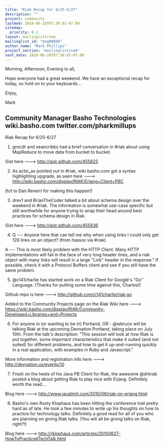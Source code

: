 ```yaml
---
title: "Riak Recap for 6/25-6/27"
description: ""
project: community
lastmod: 2010-06-28T07:30:01-07:00
sitemap:
  priority: 0.2
layout: mailinglistitem
mailinglist_id: "msg00660"
author_name: "Mark Phillips"
project_section: "mailinglistitem"
sent_date: 2010-06-28T07:30:01-07:00
---
```



Morning, Afternoon, Evening to all,

Hope everyone had a great weekend. We have an exceptional recap for
today, so hold on to your keyboards...

Enjoy,

Mark

Community Manager
Basho Technologies
wiki.basho.com
twitter.com/pharkmillups
------

Riak Recap for 6/25-6/27

1) grncdr and seancribbs had a brief conversation in #riak about using
MapReduce to move data from bucket to bucket.

Gist here ---&gt; http://gist.github.com/455825

2) As acts\\_as pointed out in #riak, wiki.basho.com got a syntax
highlighting upgrade, as seen here ---&gt;
http://wiki.basho.com/display/RIAK/Erlang+Client+PBC

(h/t to Dan Reverri for making this happen!)

3) drev1 and BrianTheCoder talked a bit about schema design over the
weekend in #riak. The information is somewhat use-case specific but
still worthwhile for anyone trying to wrap their head around best
practices for schema design in Riak.

Gist here ---&gt; http://gist.github.com/455836

4) Q --- Anyone here that can tell me why when using links I could
only get 128 links on an object? (from hassox via #riak)

 A --- This is most likely problem with the HTTP Client. Many HTTP
implementations will fail in the face of very long header lines, and a
riak object with many links will result in a large "Link" header in
the response." If possible, check it with a Protocol Buffers client
and see if you still have the same problem.

5) @c141charlie has started work on a Riak Client for Google's "Go"
Language. (Thanks for putting some time against this, Charles!)

Github repo is here ---&gt; http://github.com/c141charlie/riak.go

Added to the Community Projects page on the Riak Wiki here ---&gt;
https://wiki.basho.com/display/RIAK/Community-Developed+Libraries+and+Projects

6) For anyone in (or wanting to be in) Portland, OR - @wbruce will be
talking Riak at the upcoming Devnation Portland, taking place on July
10th. From the talk's description: "This session will look at how Riak
is put together, some important characteristics that make it suited
(and not suited) for different problems, and how to get it
up-and-running quickly in a real application, with examples in Ruby
and Javascript."

More information and registration info here ---&gt; http://devnation.us/events/10

7) Fresh on the heels of his Java PB Client for Riak, the awesome
@drkrab posted a blog about getting Riak to play nice with Erjang.
Definitely worth the read...

Blog here ---&gt; http://www.javalimit.com/2010/06/riak-on-erjang.html

8) Basho's own Rusty Klophaus has been hitting the conference trail
pretty hard as of late. He took a few minutes to write up his thoughts
on how to practice for technology talks. Definitely a good read for
all of you who are planning on giving Riak talks. (You will all be
giving talks on Riak, right?!)

Blog here ---&gt; 
http://rklophaus.com/articles/20100627-HowToPracticeATechTalk.html

